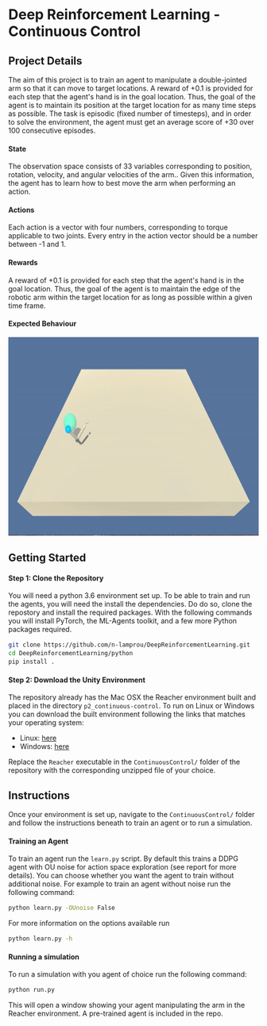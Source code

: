 

# Deep Reinforcement Learning - Continuous Control


## Project Details

The aim of this project is to train an agent to manipulate a double-jointed arm so that it can move to target locations. A reward of +0.1 is provided for each step that the agent's hand is in the goal location. Thus, the goal of the agent is to maintain its position at the target location for as many time steps as possible. The task is episodic (fixed number of timesteps), and in order to solve the environment, the agent must get an average score of +30 over 100 consecutive episodes.



#### State 

The observation space consists of 33 variables corresponding to position, rotation, velocity, and angular velocities of the arm.. Given this information, the agent has to learn how to best move the arm when performing an action. 


#### Actions

Each action is a vector with four numbers, corresponding to torque applicable to two joints. Every entry in the action vector should be a number between -1 and 1.


#### Rewards

A reward of +0.1 is provided for each step that the agent's hand is in the goal location. Thus, the goal of the agent is to maintain the edge of the robotic arm within the target location for as long as possible within a given time frame.


#### Expected Behaviour

<img src="images/Continuous_Control.gif" width="800" height="400" />



## Getting Started


#### Step 1: Clone the Repository

You will need a python 3.6 environment set up. To be able to train and run the agents, you will need the install the dependencies. Do do so, clone the repostory and install the required packages. With the following commands you will install PyTorch, the ML-Agents toolkit, and a few more Python packages required.

```bash
git clone https://github.com/n-lamprou/DeepReinforcementLearning.git
cd DeepReinforcementLearning/python
pip install .
```


#### Step 2: Download the Unity Environment

The repository already has the Mac OSX the Reacher environment built and placed in the directory `p2_continuous-control`. To run on Linux or Windows you can download the built environment following the links that matches your operating system:

* Linux: [here](https://s3-us-west-1.amazonaws.com/udacity-drlnd/P2/Reacher/one_agent/Reacher_Linux.zip)
* Windows: [here](https://s3-us-west-1.amazonaws.com/udacity-drlnd/P2/Reacher/one_agent/Reacher_Windows_x86_64.zip)

Replace the `Reacher` executable in the `ContinuousControl/` folder of the repository with the corresponding unzipped file of your choice.


## Instructions

Once your environment is set up, navigate to the `ContinuousControl/` folder and follow the instructions beneath to train an agent or to run a simulation. 

#### Training an Agent

To train an agent run the `learn.py` script. By default this trains a DDPG agent with OU noise for action space exploration (see report for more details). You can choose whether you want the agent to train without additional noise. For example to train an agent without noise run the following command:

```bash
python learn.py -OUnoise False 
```

For more information on the options available run

```bash
python learn.py -h
```

#### Running a simulation

To run a simulation with you agent of choice run the following command:

```bash
python run.py 
```

This will open a window showing your agent manipulating the arm in the Reacher environment. A pre-trained agent is included in the repo.
